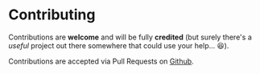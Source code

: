 # Contributing

Contributions are **welcome** and will be fully **credited** (but surely there's a *useful* project out 
there somewhere that could use your help... :laughing:).

Contributions are accepted via Pull Requests on [Github](https://github.com/coderabbi/phpumoji).
